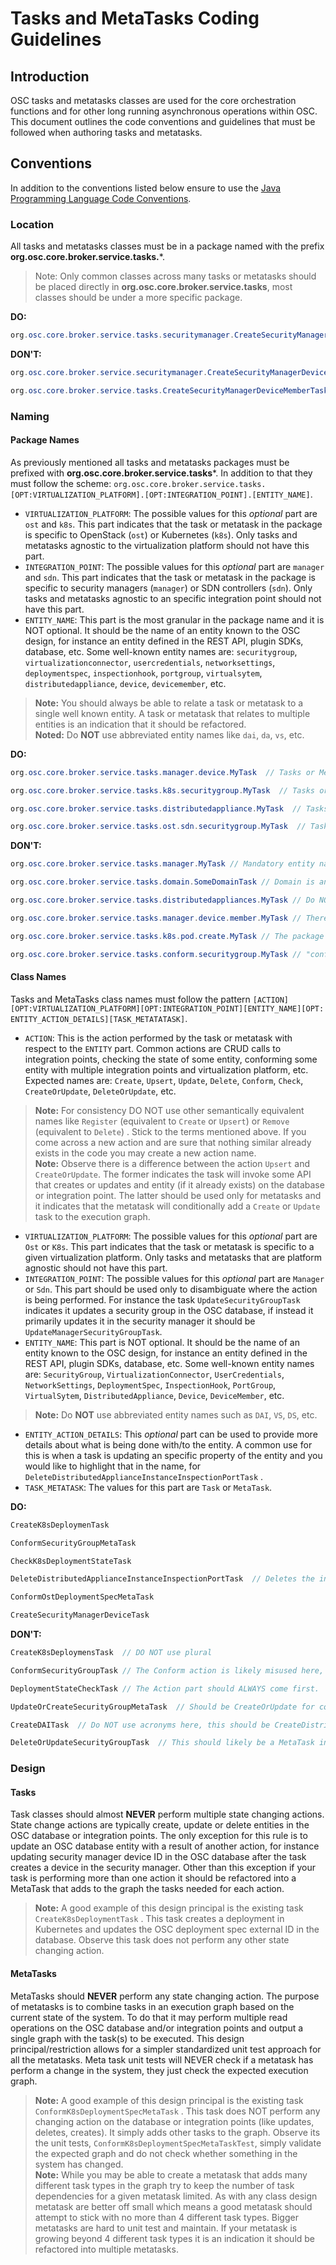 # Tasks and MetaTasks Coding Guidelines

## Introduction

OSC tasks and metatasks classes are used for the core orchestration functions and for other long running asynchronous operations within OSC. This document outlines the code conventions and guidelines that must be followed when authoring tasks and metatasks.  

## Conventions  

In addition to the conventions listed below ensure to use the [Java Programming Language Code Conventions](http://www.oracle.com/technetwork/java/codeconvtoc-136057.html).  

### Location

All tasks and metatasks classes must be in a package named with the prefix **org.osc.core.broker.service.tasks.***.
> Note:  Only common classes across many tasks or metatasks should be placed directly in **org.osc.core.broker.service.tasks**, most classes should be under a more specific package.  

**DO:**

```java
org.osc.core.broker.service.tasks.securitymanager.CreateSecurityManagerDeviceMemberTask 
```

**DON'T:**
 
```java
org.osc.core.broker.service.securitymanager.CreateSecurityManagerDeviceMemberTask
```
```java
org.osc.core.broker.service.tasks.CreateSecurityManagerDeviceMemberTask
```

### Naming

#### Package Names
As previously mentioned all tasks and metatasks packages must be prefixed with **org.osc.core.broker.service.tasks***. In addition to that they must follow the scheme: `org.osc.core.broker.service.tasks.[OPT:VIRTUALIZATION_PLATFORM].[OPT:INTEGRATION_POINT].[ENTITY_NAME]`.  
* `VIRTUALIZATION_PLATFORM`: The possible values for this *optional* part are `ost` and `k8s`. This part indicates that the task or metatask in the package is specific to OpenStack (`ost`) or Kubernetes (`k8s`).  Only tasks and metatasks agnostic to the virtualization platform should not have this part.  
*  `INTEGRATION_POINT`: The possible values for this *optional* part are `manager` and `sdn`. This part indicates that the task or metatask in the package is specific to security managers (`manager`) or SDN controllers (`sdn`).  Only tasks and metatasks agnostic to an specific integration point should not have this part.  
* `ENTITY_NAME`: This part is the most granular in the package name and it is NOT optional. It should be the name of an entity known to the OSC design, for instance an entity defined in the REST API, plugin SDKs, database, etc. Some well-known entity names are: `securitygroup`, `virtualizationconnector`, `usercredentials`, `networksettings`, `deploymentspec`, `inspectionhook`, `portgroup`, `virtualsytem`, `distributedappliance`, `device`, `devicemember`, etc.   
> **Note:** You should always be able to relate a task or metatask to a single well known entity. A task or metatask that relates to multiple entities is an indication that it should be refactored.  
> **Noted:** Do **NOT** use abbreviated entity names like `dai`, `da`, `vs`, etc. 


**DO:**

```java
org.osc.core.broker.service.tasks.manager.device.MyTask  // Tasks or MetaTasks specific to security manager devices and agnostic to virtualization platform
```
```java
org.osc.core.broker.service.tasks.k8s.securitygroup.MyTask  // Tasks or MetaTasks specific to security group and k8s
```
```java
org.osc.core.broker.service.tasks.distributedappliance.MyTask  // Tasks or MetaTasks specific to distributed appliance, agnostic to virtualization platform and integration point
```
```java
org.osc.core.broker.service.tasks.ost.sdn.securitygroup.MyTask  // Tasks or MetaTasks specific to SDN controller, OpenStack and security group
```

**DON'T:**
```java
org.osc.core.broker.service.tasks.manager.MyTask // Mandatory entity name part missing.
```  
```java
org.osc.core.broker.service.tasks.domain.SomeDomainTask // Domain is an entity specific to security manager this package is likely missing "securitymanager".
```
```java
org.osc.core.broker.service.tasks.distributedappliances.MyTask // Do NOT use PLURAL in the entity name part.
```
```java
org.osc.core.broker.service.tasks.manager.device.member.MyTask // There should be only one part for the entity, this should be "devicemember" instead.
```
```java
org.osc.core.broker.service.tasks.k8s.pod.create.MyTask // The package name should ALWAYS end with the entity name, do NOT create more granular packages like "*.create".
```
```java
org.osc.core.broker.service.tasks.conform.securitygroup.MyTask // "conform" is not a part name.
```

####  Class Names  

Tasks and MetaTasks class names must follow the pattern `[ACTION][OPT:VIRTUALIZATION_PLATFORM][OPT:INTEGRATION_POINT][ENTITY_NAME][OPT: ENTITY_ACTION_DETAILS][TASK_METATATASK]`.  
* `ACTION`:  This is the action performed by the task or metatask with respect to the `ENTITY` part. Common actions are CRUD calls to integration points, checking the state of some entity, conforming some entity with multiple integration points and virtualization platform, etc. Expected names are: `Create`, `Upsert`, `Update`, `Delete`, `Conform`, `Check`, `CreateOrUpdate`, `DeleteOrUpdate`, etc.   
>  **Note:** For consistency DO NOT use other semantically equivalent names like `Register` (equivalent to `Create` or `Upsert`) or `Remove` (equivalent to `Delete`) .  Stick to the terms mentioned above. If you come across a new action and are sure that nothing similar already exists in the code you may create a new action name.  
>  **Note:** Observe there is a difference between the action `Upsert` and `CreateOrUpdate`. The former indicates the task will invoke some API that creates or updates and entity (if it already exists) on the database or integration point. The latter should be used only for metatasks and it indicates that the metatask will conditionally add a `Create` or `Update` task to the execution graph.  
* `VIRTUALIZATION_PLATFORM`: The possible values for this *optional* part are `Ost` or `K8s`. This part indicates that the task or metatask is specific to a given virtualization platform. Only tasks and metatasks that are platform agnostic should not have this part.  
* `INTEGRATION_POINT`: The possible values for this *optional* part are `Manager` or `Sdn`.  This part should be used only to disambiguate where the action is being performed. For instance the task `UpdateSecurityGroupTask` indicates it updates a security group in the OSC database, if instead it primarily updates it in the security manager it should be `UpdateManagerSecurityGroupTask`.  
* `ENTITY_NAME`: This part is NOT optional. It should be the name of an entity known to the OSC design, for instance an entity defined in the REST API, plugin SDKs, database, etc. Some well-known entity names are: `SecurityGroup`, `VirtualizationConnector`, `UserCredentials`, `NetworkSettings`, `DeploymentSpec`, `InspectionHook`, `PortGroup`, `VirtualSytem`, `DistributedAppliance`, `Device`, `DeviceMember`, etc.   
> **Note:** Do **NOT** use abbreviated entity names such as `DAI`, `VS`, `DS`, etc.  
* `ENTITY_ACTION_DETAILS`: This *optional* part can be used to provide more details about what is being done with/to the entity. A common use for this is when a task is updating an specific property of the entity and you would like to highlight that in the name, for 
`DeleteDistributedApplianceInstanceInspectionPortTask` .  
* `TASK_METATASK`: The values for this part are `Task` or `MetaTask`.  


**DO:**

```java
CreateK8sDeploymenTask 
```
```java
ConformSecurityGroupMetaTask
```
```java
CheckK8sDeploymentStateTask
```
```java
DeleteDistributedApplianceInstanceInspectionPortTask  // Deletes the inspection port info from the DAI
```
```java
ConformOstDeploymentSpecMetaTask
```
```java
CreateSecurityManagerDeviceTask
```

**DON'T:**
```java
CreateK8sDeploymensTask  // DO NOT use plural
```
```java
ConformSecurityGroupTask // The Conform action is likely misused here, this should likely be a metatask since conforming involves multiple operations and a task should be only responsible for a single operation.  
```
```java
DeploymentStateCheckTask // The Action part should ALWAYS come first.
```
```java
UpdateOrCreateSecurityGroupMetaTask  // Should be CreateOrUpdate for consistency.
```
```java
CreateDAITask  // Do NOT use acronyms here, this should be CreateDistributedApplianceInstanceTask instead
```
```java
DeleteOrUpdateSecurityGroupTask  // This should likely be a MetaTask instead since it has a conditional actions.  
```

### Design

#### Tasks
Task classes should almost **NEVER** perform multiple state changing actions. State change actions are typically create, update or delete entities in the OSC database or integration points.  The only exception for this rule is to update an OSC database entity with a result of another action, for instance updating security manager device ID in the OSC database after the task creates a device in the security manager. Other than this exception if your task is performing more than one action it should be refactored into a MetaTask that adds to the graph the tasks needed for each action.  
> **Note:** A good example of this design principal is the existing task `CreateK8sDeploymentTask` . This task creates a deployment in Kubernetes and updates the OSC deployment spec external ID in the database. Observe this task does not perform any other state changing action.   

#### MetaTasks
MetaTasks should **NEVER** perform any state changing action. The purpose of metatasks is to combine tasks in an execution graph based on the current state of the system.  To do that it may perform multiple read operations on the OSC database and/or integration points and output a single graph with the task(s) to be executed.  This design principal/restriction allows for a simpler standardized unit test approach for all the metatasks. Meta task unit tests will NEVER check if a metatask has perform a change in the system, they just check the expected execution graph.   

> **Note:** A good example of this design principal is the existing task `ConformK8sDeploymentSpecMetaTask` . This task does NOT perform any changing action on the database or integration points (like updates, deletes, creates). It simply adds other tasks to the graph. Observe its the unit tests, `ConformK8sDeploymentSpecMetaTaskTest`, simply validate the expected graph and do not check whether something in the system has changed.  
> **Note:** While you may be able to create a metatask that adds many different task types in the graph try to keep the number of task dependencies for a given metatask limited. As with any class design metatask are better off small which means a good metatask should attempt to stick with no more than 4 different task types.  Bigger metatasks are hard to unit test and maintain. If your metatask is growing beyond 4 different task types it is an indication it should be refactored into multiple metatasks.   

